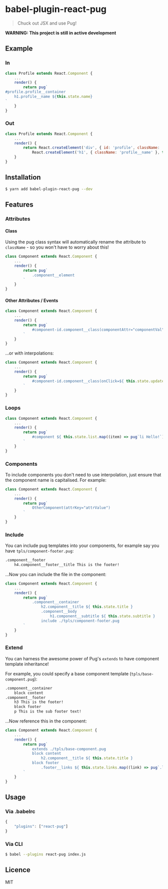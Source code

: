 # babel-plugin-react-pug

> Chuck out JSX and use Pug!

**WARNING: This project is still in active development**

## Example

### In

```js
class Profile extends React.Component {
    ...
    render() {
        return pug`
#profile.profile__container
    h1.profile__name ${this.state.name}
`
    }
}
```

### Out

```js
class Profile extends React.Component {
    ...
    render() {
        return React.createElement('div', { id: 'profile', className: 'profile__container' },
            React.createElement('h1', { className: 'profile__name' }, this.state.name));
    }
}
```

## Installation

```sh
$ yarn add babel-plugin-react-pug --dev
```

## Features

### Attributes

#### Class

Using the pug class syntax will automatically rename the attribute to `className` - so you won't have to worry about this!

```js
class Component extends React.Component {
    ...
    render() {
        return pug`
            .component__element
        `
    }
}
```

#### Other Attributes / Events

```js
class Component extends React.Component {
    ...
    render() {
        return pug`
            #component-id.component__class(componentAttr="componentVal")
        `
    }
}
```

...or with interpolations:

```js
class Component extends React.Component {
    ...
    render() {
        return pug`
            #component-id.component__class(onClick=${ this.state.updateComponent })
        `
    }
}
```

### Loops

```js
class Component extends React.Component {
    ...
    render() {
        return pug`
            #component ${ this.state.list.map((item) => pug`li Hello!`) }
        `
    }
}
```

### Components

To include components you don't need to use interpolation, just ensure that the component name is capitalised. For example:

```js
class Component extends React.Component {
    ...
    render() {
        return pug`
            OtherComponent(attrKey="attrValue")
        `
    }
}
```

### Include

You can include pug templates into your components, for example say you have `tpls/component-footer.pug`:

```html
.component__footer
    h4.component__footer__title This is the footer!
```

...Now you can include the file in the component:

```js
class Component extends React.Component {
    ...
    render() {
        return pug`
            .component__container
                h2.component__title ${ this.state.title }
                .component__body
                    h1.component__subtitle ${ this.state.subtitle }
                include ./tpls/component-footer.pug
        `
    }
}
```

### Extend

You can harness the awesome power of Pug's `extends` to have component template inheritance!

For example, you could specify a base component template (`tpls/base-component.pug`):

```html
.component__container
    block content
.component__footer
    h3 This is the footer!
    block footer
    p This is the sub footer text!
```

...Now reference this in the component:  

```js
class Component extends React.Component {
    ...
    render() {
        return pug`
            extends ./tpls/base-component.pug
            block content
                h2.component__title ${ this.state.title }
            block footer
                .footer__links ${ this.state.links.map((link) => pug`.link ${ link }`) } 
        `
    }
}
```

## Usage

### Via .babelrc

```js
{
    "plugins": ["react-pug"]
}
```

### Via CLI

```sh
$ babel --plugins react-pug index.js
```

## Licence

MIT